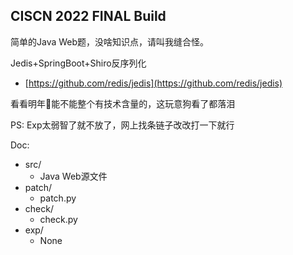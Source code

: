 ## CISCN 2022 FINAL Build
简单的Java Web题，没啥知识点，请叫我缝合怪。

Jedis+SpringBoot+Shiro反序列化
 - [https://github.com/redis/jedis](https://github.com/redis/jedis)

看看明年👴能不能整个有技术含量的，这玩意狗看了都落泪

PS: Exp太弱智了就不放了，网上找条链子改改打一下就行

Doc:
 - src/
     - Java Web源文件
 - patch/
     - patch.py
 - check/
     - check.py
 - exp/
     - None